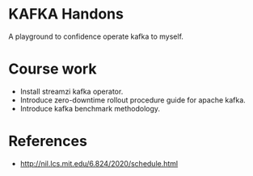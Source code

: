 # KAFKA Handons
A playground to confidence operate kafka to myself.

# Course work
- Install streamzi kafka operator.
- Introduce zero-downtime rollout procedure guide for apache kafka.
- Introduce kafka benchmark methodology.

# References
-  http://nil.lcs.mit.edu/6.824/2020/schedule.html